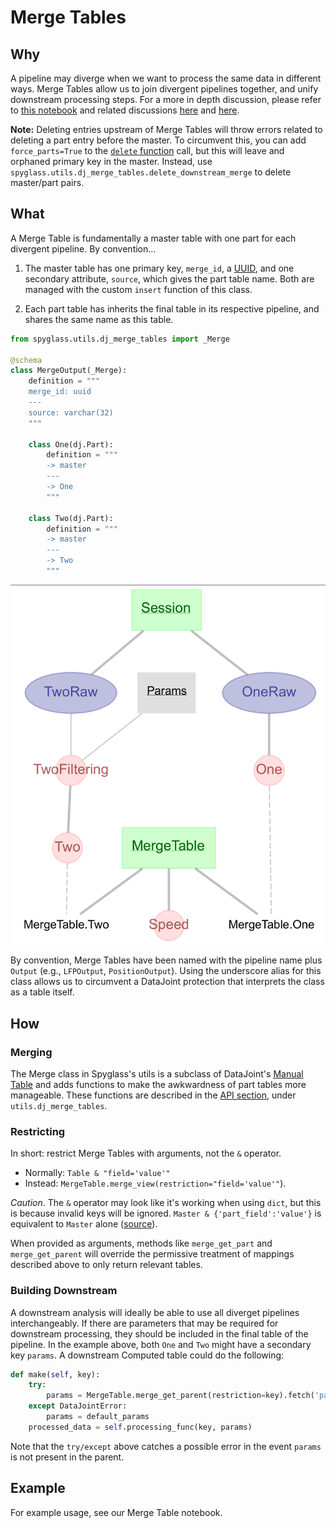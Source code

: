 # Merge Tables

## Why

A pipeline may diverge when we want to process the same data in different ways.
Merge Tables allow us to join divergent pipelines together, and unify
downstream processing steps. For a more in depth discussion, please refer to
[this notebook](https://github.com/ttngu207/db-programming-with-datajoint/blob/master/notebooks/pipelines_merging_design_master_part.ipynb)
and related discussions [here](https://github.com/datajoint/datajoint-python/issues/151)
and [here](https://github.com/LorenFrankLab/spyglass/issues/469).

**Note:** Deleting entries upstream of Merge Tables will throw errors related to
deleting a part entry before the master. To circumvent this, you can add
`force_parts=True` to the
[`delete` function](https://datajoint.com/docs/core/datajoint-python/0.14/api/datajoint/__init__/#datajoint.table.Table.delete)
call, but this will leave and orphaned primary key in the master. Instead, use
`spyglass.utils.dj_merge_tables.delete_downstream_merge` to delete master/part pairs.

## What

A Merge Table is fundamentally a master table with one part for each divergent
pipeline. By convention...

1. The master table has one primary key, `merge_id`, a
   [UUID](https://en.wikipedia.org/wiki/Universally_unique_identifier), and one
   secondary attribute, `source`, which gives the part table name. Both are
   managed with the custom `insert` function of this class.

2. Each part table has inherits the final table in its respective pipeline, and
   shares the same name as this table.

```python
from spyglass.utils.dj_merge_tables import _Merge

@schema
class MergeOutput(_Merge):
    definition = """
    merge_id: uuid
    ---
    source: varchar(32)
    """

    class One(dj.Part):
        definition = """
        -> master
        ---
        -> One
        """

    class Two(dj.Part):
        definition = """
        -> master
        ---
        -> Two
        """
```

![Merge diagram](../images/merge_diagram.png)

By convention, Merge Tables have been named with the pipeline name plus `Output`
(e.g., `LFPOutput`, `PositionOutput`). Using the underscore alias for this class
allows us to circumvent a DataJoint protection that interprets the class as a
table itself.

## How

### Merging

The Merge class in Spyglass's utils is a subclass of DataJoint's [Manual
Table](https://datajoint.com/docs/core/design/tables/tiers/#data-entry-lookup-and-manual)
and adds functions to make the awkwardness of part tables more manageable.
These functions are described in the
[API section](../api/utils/dj_merge_tables.md), under
`utils.dj_merge_tables`.

### Restricting

In short: restrict Merge Tables with arguments, not the `&` operator.

- Normally: `Table & "field='value'"`
- Instead: `MergeTable.merge_view(restriction="field='value'"`).

_Caution_. The `&` operator may look like it's working when using `dict`, but
this is because invalid keys will be ignored. `Master & {'part_field':'value'}`
is equivalent to `Master` alone
([source](https://docs.datajoint.org/python/queries/06-Restriction.html#restriction-by-a-mapping)).

When provided as arguments, methods like `merge_get_part` and `merge_get_parent`
will override the permissive treatment of mappings described above to only
return relevant tables.

### Building Downstream

A downstream analysis will ideally be able to use all diverget pipelines
interchangeably. If there are parameters that may be required for downstream
processing, they should be included in the final table of the pipeline. In the
example above, both `One` and `Two` might have a secondary key `params`. A
downstream Computed table could do the following:

```python
def make(self, key):
    try:
        params = MergeTable.merge_get_parent(restriction=key).fetch('params')
    except DataJointError:
        params = default_params
    processed_data = self.processing_func(key, params)
```

Note that the `try/except` above catches a possible error in the event `params`
is not present in the parent.

## Example

For example usage, see our Merge Table notebook.
